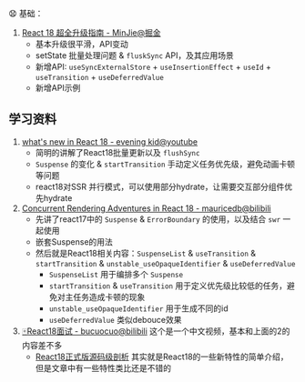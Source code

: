 :anguished: 基础：

1. [React 18 超全升级指南 - MinJie@掘金](https://juejin.cn/post/7078511027091931167)
   - 基本升级很平滑，API变动
   - setState 批量处理问题 & `fluskSync` API，及其应用场景
   - 新增API: `useSyncExternalStore` + `useInsertionEffect` + `useId` + `useTransition` + `useDeferredValue`
   - 新增API示例





## 学习资料

1. [what's new in React 18 - evening kid@youtube](https://www.youtube.com/watch?v=bpVRWrrfM1M&t=1s&ab_channel=eveningkid)
   - 简明的讲解了React18批量更新以及 `flushSync`
   - `Suspense` 的变化 & `startTransition` 手动定义任务优先级，避免动画卡顿等问题
   - react18对SSR 并行模式，可以使用部分hydrate，让需要交互部分组件优先hydrate
2. [Concurrent Rendering Adventures in React 18 - mauricedb@bilibili](https://www.bilibili.com/video/BV1FR4y1b7Qx?p=1)
   - 先讲了react17中的 `Suspense` & `ErrorBoundary` 的使用，以及结合 `swr` 一起使用
   - 嵌套Suspense的用法
   - 然后就是React18相关内容：`SuspenseList` & `useTransition` & `startTransition` & `unstable_useOpaqueIdentifier` & `useDeferredValue`
     - `SuspenseList` 用于编排多个 `Suspense`
     - `startTransition` & `useTransition` 用于定义优先级比较低的任务，避免对主任务造成卡顿的现象
     - `unstable_useOpaqueIdentifier` 用于生成不同的id
     - `useDeferredValue` 类似debouce效果
3. [🀄️React18面试 - bucuocuo@bilibili](https://www.bilibili.com/video/BV1rK4y137D3?p=1) 这个是一个中文视频，基本和上面的2的内容差不多
   - [React18正式版源码级剖析](https://juejin.cn/post/7080854114141208612) 其实就是React18的一些新特性的简单介绍，但是文章中有一些特性类比还是不错的